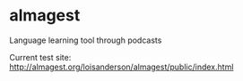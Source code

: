 # almagest
Language learning tool through podcasts

Current test site:  http://almagest.org/loisanderson/almagest/public/index.html
